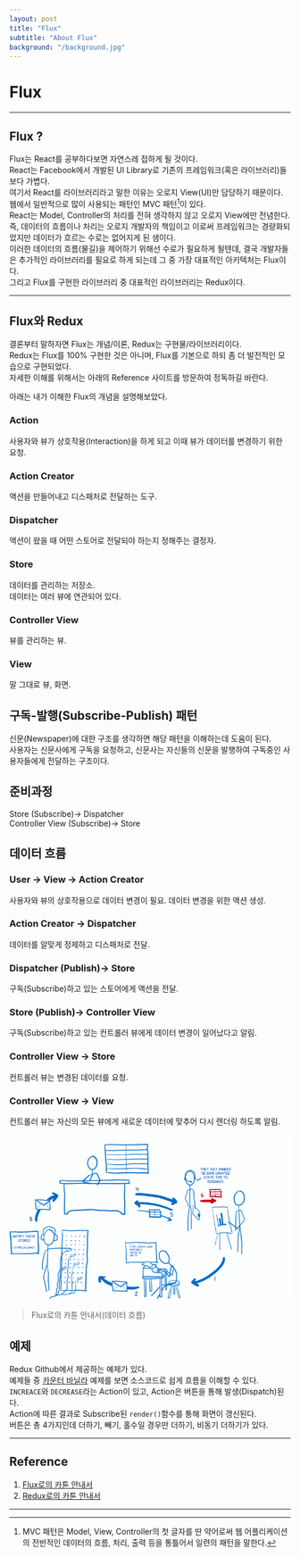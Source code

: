 ```yaml
---
layout: post
title: "Flux"
subtitle: "About Flux"
background: "/background.jpg"
---
```


# Flux

***

## Flux ?  
Flux는 React를 공부하다보면 자연스레 접하게 될 것이다.  
React는 Facebook에서 개발된 UI Library로 기존의 프레임워크(혹은 라이브러리)들보다 가볍다.  
여기서 React를 라이브러리라고 말한 이유는 오로지 View(UI)만 담당하기 때문이다.  
웹에서 일반적으로 많이 사용되는 패턴인 MVC 패턴[^MVC]이 있다.  
React는 Model, Controller의 처리를 전혀 생각하지 않고 오로지 View에만 전념한다.  
즉, 데이터의 흐름이나 처리는 오로지 개발자의 책임이고 이로써 프레임워크는 경량화되었지만 데이터가 흐르는 수로는 없어지게 된 샘이다.  
이러한 데이터의 흐름(물길)을 제어하기 위해선 수로가 필요하게 될텐데, 결국 개발자들은 추가적인 라이브러리를 필요로 하게 되는데 그 중 가장 대표적인 아키텍처는 Flux이다.  
그리고 Flux를 구현한 라이브러리 중 대표적인 라이브러리는 Redux이다.  

[^MVC]: MVC 패턴은 Model, View, Controller의 첫 글자를 딴 약어로써 웹 어플리케이션의 전반적인 데이터의 흐름, 처리, 출력 등을 통틀어서 일련의 패턴을 말한다.  

***

## Flux와 Redux  
결론부터 말하자면 Flux는 개념/이론, Redux는 구현물/라이브러리이다.  
Redux는 Flux를 100% 구현한 것은 아니며, Flux를 기본으로 하되 좀 더 발전적인 모습으로 구현되었다.  
자세한 이해를 위해서는 아래의 Reference 사이트를 방문하여 정독하길 바란다. 

아래는 내가 이해한 Flux의 개념을 설명해보았다.  
### Action  
사용자와 뷰가 상호작용(Interaction)을 하게 되고 이때 뷰가 데이터를 변경하기 위한 요청.  
### Action Creator  
액션을 만들어내고 디스패처로 전달하는 도구.  
### Dispatcher  
액션이 왔을 때 어떤 스토어로 전달되야 하는지 정해주는 결정자.  
### Store  
데이터를 관리하는 저장소.  
데이터는 여러 뷰에 연관되어 있다.  
### Controller View  
뷰를 관리하는 뷰.  
### View  
말 그대로 뷰, 화면.  

## 구독-발행(Subscribe-Publish) 패턴  
신문(Newspaper)에 대한 구조를 생각하면 해당 패턴을 이해하는데 도움이 된다.  
사용자는 신문사에게 구독을 요청하고, 신문사는 자신들의 신문을 발행하여 구독중인 사용자들에게 전달하는 구조이다.  

## 준비과정  
Store (Subscribe)-> Dispatcher  
Controller View (Subscribe)-> Store  

## 데이터 흐름  
### User -> View -> Action Creator  
사용자와 뷰의 상호작용으로 데이터 변경이 필요.  데이터 변경을 위한 액션 생성.  
### Action Creator -> Dispatcher  
데이터를 알맞게 정제하고 디스패처로 전달.  
### Dispatcher (Publish)-> Store  
구독(Subscribe)하고 있는 스토어에게 액션을 전달.  
### Store (Publish)-> Controller View
구독(Subscribe)하고 있는 컨트롤러 뷰에게 데이터 변경이 일어났다고 알림.  
### Controller View -> Store
컨트롤러 뷰는 변경된 데이터를 요청.  
### Controller View -> View  
컨트롤러 뷰는 자신의 모든 뷰에게 새로운 데이터에 맞추어 다시 렌더링 하도록 알림.  

![DataFlow](../images/2018-11-19-DataFlow.png)
> Flux로의 카툰 안내서(데이터 흐름)

## 예제  
Redux Github에서 제공하는 예제가 있다.  
예제들 중 [카운터 바닐라](https://github.com/reduxjs/redux/tree/master/examples/counter-vanilla) 예제를 보면 소스코드로 쉽게 흐름을 이해할 수 있다.  
`INCREACE`와 `DECREASE`라는 Action이 있고, Action은 버튼을 통해 발생(Dispatch)된다.  
Action에 따른 결과로 Subscribe된 `render()`함수를 통해 화면이 갱신된다.  
버튼은 총 4가지인데 더하기, 빼기, 홀수일 경우만 더하기, 비동기 더하기가 있다.  

***

## Reference
1. [Flux로의 카툰 안내서](https://bestalign.github.io/2015/10/06/cartoon-guide-to-flux/)  
2. [Redux로의 카툰 안내서](https://bestalign.github.io/2015/10/26/cartoon-intro-to-redux/)  

***
